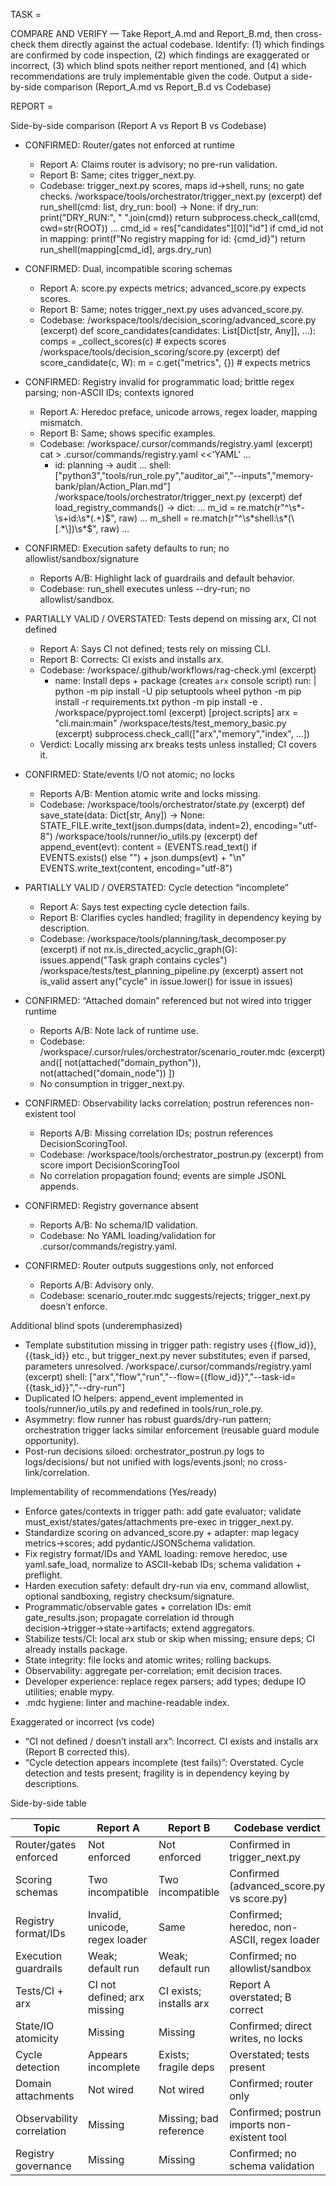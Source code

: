 TASK =

COMPARE AND VERIFY — Take Report_A.md and Report_B.md, then cross-check them directly against the actual codebase. Identify: (1) which findings are confirmed by code inspection, (2) which findings are exaggerated or incorrect, (3) which blind spots neither report mentioned, and (4) which recommendations are truly implementable given the code. Output a side-by-side comparison (Report_A.md vs Report_B.d vs Codebase)




REPORT =





Side-by-side comparison (Report A vs Report B vs Codebase)

- CONFIRMED: Router/gates not enforced at runtime
  - Report A: Claims router is advisory; no pre-run validation.
  - Report B: Same; cites trigger_next.py.
  - Codebase: trigger_next.py scores, maps id→shell, runs; no gate checks.
    /workspace/tools/orchestrator/trigger_next.py (excerpt)
      def run_shell(cmd: list, dry_run: bool) -> None:
          if dry_run:
              print("DRY_RUN:", " ".join(cmd))
              return
          subprocess.check_call(cmd, cwd=str(ROOT))
      ...
      cmd_id = res["candidates"][0]["id"]
      if cmd_id not in mapping:
          print(f"No registry mapping for id: {cmd_id}")
          return
      run_shell(mapping[cmd_id], args.dry_run)

- CONFIRMED: Dual, incompatible scoring schemas
  - Report A: score.py expects metrics; advanced_score.py expects scores.
  - Report B: Same; notes trigger_next.py uses advanced_score.py.
  - Codebase:
    /workspace/tools/decision_scoring/advanced_score.py (excerpt)
      def score_candidates(candidates: List[Dict[str, Any]], ...):
          comps = _collect_scores(c)  # expects scores
    /workspace/tools/decision_scoring/score.py (excerpt)
      def score_candidate(c, W):
          m = c.get("metrics", {})  # expects metrics

- CONFIRMED: Registry invalid for programmatic load; brittle regex parsing; non-ASCII IDs; contexts ignored
  - Report A: Heredoc preface, unicode arrows, regex loader, mapping mismatch.
  - Report B: Same; shows specific examples.
  - Codebase:
    /workspace/.cursor/commands/registry.yaml (excerpt)
      cat > .cursor/commands/registry.yaml <<'YAML'
      ...
      - id: planning → audit
      ...
      shell: ["python3","tools/run_role.py","auditor_ai","--inputs","memory-bank/plan/Action_Plan.md"]
    /workspace/tools/orchestrator/trigger_next.py (excerpt)
      def load_registry_commands() -> dict:
          ...
          m_id = re.match(r"^\s*-\s+id:\s*(.+)$", raw)
          ...
          m_shell = re.match(r"^\s*shell:\s*(\[.*\])\s*$", raw)
          ...

- CONFIRMED: Execution safety defaults to run; no allowlist/sandbox/signature
  - Reports A/B: Highlight lack of guardrails and default behavior.
  - Codebase: run_shell executes unless --dry-run; no allowlist/sandbox.

- PARTIALLY VALID / OVERSTATED: Tests depend on missing arx, CI not defined
  - Report A: Says CI not defined; tests rely on missing CLI.
  - Report B: Corrects: CI exists and installs arx.
  - Codebase:
    /workspace/.github/workflows/rag-check.yml (excerpt)
      - name: Install deps + package (creates `arx` console script)
        run: |
          python -m pip install -U pip setuptools wheel
          python -m pip install -r requirements.txt
          python -m pip install -e .
    /workspace/pyproject.toml (excerpt)
      [project.scripts]
      arx = "cli.main:main"
    /workspace/tests/test_memory_basic.py (excerpt)
      subprocess.check_call(["arx","memory","index", ...])
  - Verdict: Locally missing arx breaks tests unless installed; CI covers it.

- CONFIRMED: State/events I/O not atomic; no locks
  - Reports A/B: Mention atomic write and locks missing.
  - Codebase:
    /workspace/tools/orchestrator/state.py (excerpt)
      def save_state(data: Dict[str, Any]) -> None:
          STATE_FILE.write_text(json.dumps(data, indent=2), encoding="utf-8")
    /workspace/tools/runner/io_utils.py (excerpt)
      def append_event(evt):
          content = (EVENTS.read_text() if EVENTS.exists() else "") + json.dumps(evt) + "\n"
          EVENTS.write_text(content, encoding="utf-8")

- PARTIALLY VALID / OVERSTATED: Cycle detection “incomplete”
  - Report A: Says test expecting cycle detection fails.
  - Report B: Clarifies cycles handled; fragility in dependency keying by description.
  - Codebase:
    /workspace/tools/planning/task_decomposer.py (excerpt)
      if not nx.is_directed_acyclic_graph(G):
          issues.append("Task graph contains cycles")
    /workspace/tests/test_planning_pipeline.py (excerpt)
      assert not is_valid
      assert any("cycle" in issue.lower() for issue in issues)

- CONFIRMED: “Attached domain” referenced but not wired into trigger runtime
  - Reports A/B: Note lack of runtime use.
  - Codebase:
    /workspace/.cursor/rules/orchestrator/scenario_router.mdc (excerpt)
      and([
        not(attached("domain_python")),
        not(attached("domain_node"))
      ])
  - No consumption in trigger_next.py.

- CONFIRMED: Observability lacks correlation; postrun references non-existent tool
  - Reports A/B: Missing correlation IDs; postrun references DecisionScoringTool.
  - Codebase:
    /workspace/tools/orchestrator_postrun.py (excerpt)
      from score import DecisionScoringTool
  - No correlation propagation found; events are simple JSONL appends.

- CONFIRMED: Registry governance absent
  - Reports A/B: No schema/ID validation.
  - Codebase: No YAML loading/validation for .cursor/commands/registry.yaml.

- CONFIRMED: Router outputs suggestions only, not enforced
  - Reports A/B: Advisory only.
  - Codebase: scenario_router.mdc suggests/rejects; trigger_next.py doesn’t enforce.

Additional blind spots (underemphasized)
- Template substitution missing in trigger path: registry uses {{flow_id}}, {{task_id}} etc., but trigger_next.py never substitutes; even if parsed, parameters unresolved.
  /workspace/.cursor/commands/registry.yaml (excerpt)
    shell: ["arx","flow","run","--flow={{flow_id}}","--task-id={{task_id}}","--dry-run"]
- Duplicated IO helpers: append_event implemented in tools/runner/io_utils.py and redefined in tools/run_role.py.
- Asymmetry: flow runner has robust guards/dry-run pattern; orchestration trigger lacks similar enforcement (reusable guard module opportunity).
- Post-run decisions siloed: orchestrator_postrun.py logs to logs/decisions/ but not unified with logs/events.jsonl; no cross-link/correlation.

Implementability of recommendations (Yes/ready)
- Enforce gates/contexts in trigger path: add gate evaluator; validate must_exist/states/gates/attachments pre-exec in trigger_next.py.
- Standardize scoring on advanced_score.py + adapter: map legacy metrics→scores; add pydantic/JSONSchema validation.
- Fix registry format/IDs and YAML loading: remove heredoc, use yaml.safe_load, normalize to ASCII-kebab IDs; schema validation + preflight.
- Harden execution safety: default dry-run via env, command allowlist, optional sandboxing, registry checksum/signature.
- Programmatic/observable gates + correlation IDs: emit gate_results.json; propagate correlation id through decision→trigger→state→artifacts; extend aggregators.
- Stabilize tests/CI: local arx stub or skip when missing; ensure deps; CI already installs package.
- State integrity: file locks and atomic writes; rolling backups.
- Observability: aggregate per-correlation; emit decision traces.
- Developer experience: replace regex parsers; add types; dedupe IO utilities; enable mypy.
- .mdc hygiene: linter and machine-readable index.

Exaggerated or incorrect (vs code)
- “CI not defined / doesn’t install arx”: Incorrect. CI exists and installs arx (Report B corrected this).
- “Cycle detection appears incomplete (test fails)”: Overstated. Cycle detection and tests present; fragility is in dependency keying by descriptions.

Side-by-side table

| Topic | Report A | Report B | Codebase verdict |
|---|---|---|---|
| Router/gates enforced | Not enforced | Not enforced | Confirmed in trigger_next.py |
| Scoring schemas | Two incompatible | Two incompatible | Confirmed (advanced_score.py vs score.py) |
| Registry format/IDs | Invalid, unicode, regex loader | Same | Confirmed; heredoc, non-ASCII, regex loader |
| Execution guardrails | Weak; default run | Weak; default run | Confirmed; no allowlist/sandbox |
| Tests/CI + arx | CI not defined; arx missing | CI exists; installs arx | Report A overstated; B correct |
| State/IO atomicity | Missing | Missing | Confirmed; direct writes, no locks |
| Cycle detection | Appears incomplete | Exists; fragile deps | Overstated; tests present |
| Domain attachments | Not wired | Not wired | Confirmed; router only |
| Observability correlation | Missing | Missing; bad reference | Confirmed; postrun imports non-existent tool |
| Registry governance | Missing | Missing | Confirmed; no schema validation |